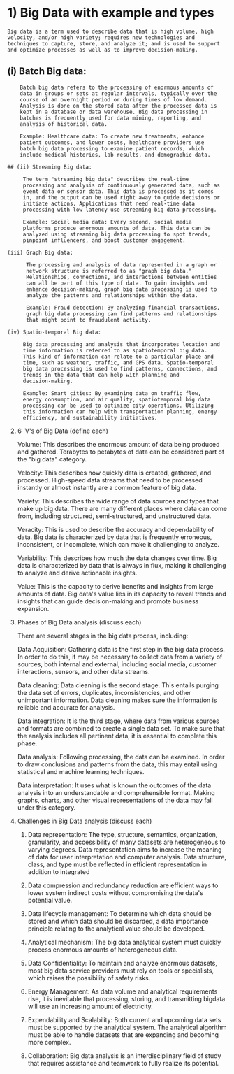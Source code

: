 # 1)  Big Data with example and types

    Big data is a term used to describe data that is high volume, high
    velocity, and/or high variety; requires new technologies and
    techniques to capture, store, and analyze it; and is used to support
    and optimize processes as well as to improve decision-making.

   ## (i) Batch Big data:

        Batch big data refers to the processing of enormous amounts of
        data in groups or sets at regular intervals, typically over the
        course of an overnight period or during times of low demand.
        Analysis is done on the stored data after the processed data is
        kept in a database or data warehouse. Big data processing in
        batches is frequently used for data mining, reporting, and
        analysis of historical data.

        Example: Healthcare data: To create new treatments, enhance
        patient outcomes, and lower costs, healthcare providers use
        batch big data processing to examine patient records, which
        include medical histories, lab results, and demographic data.

    ## (ii) Streaming Big data:

         The term "streaming big data" describes the real-time
         processing and analysis of continuously generated data, such as
         event data or sensor data. This data is processed as it comes
         in, and the output can be used right away to guide decisions or
         initiate actions. Applications that need real-time data
         processing with low latency use streaming big data processing.

         Example: Social media data: Every second, social media
         platforms produce enormous amounts of data. This data can be
         analyzed using streaming big data processing to spot trends,
         pinpoint influencers, and boost customer engagement.

    (iii) Graph Big data:

          The processing and analysis of data represented in a graph or
          network structure is referred to as "graph big data."
          Relationships, connections, and interactions between entities
          can all be part of this type of data. To gain insights and
          enhance decision-making, graph big data processing is used to
          analyze the patterns and relationships within the data.

          Example: Fraud detection: By analyzing financial transactions,
          graph big data processing can find patterns and relationships
          that might point to fraudulent activity.

    (iv) Spatio-temporal Big data:

         Big data processing and analysis that incorporates location and
         time information is referred to as spatiotemporal big data.
         This kind of information can relate to a particular place and
         time, such as weather, traffic, and GPS data. Spatio-temporal
         big data processing is used to find patterns, connections, and
         trends in the data that can help with planning and
         decision-making.

         Example: Smart cities: By examining data on traffic flow,
         energy consumption, and air quality, spatiotemporal big data
         processing can be used to optimize city operations. Utilizing
         this information can help with transportation planning, energy
         efficiency, and sustainability initiatives.

2)  6 'V's of Big Data (define each)

    Volume: This describes the enormous amount of data being produced
    and gathered. Terabytes to petabytes of data can be considered part
    of the "big data" category.

    Velocity: This describes how quickly data is created, gathered, and
    processed. High-speed data streams that need to be processed
    instantly or almost instantly are a common feature of big data.

    Variety: This describes the wide range of data sources and types
    that make up big data. There are many different places where data
    can come from, including structured, semi-structured, and
    unstructured data.

    Veracity: This is used to describe the accuracy and dependability of
    data. Big data is characterized by data that is frequently
    erroneous, inconsistent, or incomplete, which can make it
    challenging to analyze.

    Variability: This describes how much the data changes over time. Big
    data is characterized by data that is always in flux, making it
    challenging to analyze and derive actionable insights.

    Value: This is the capacity to derive benefits and insights from
    large amounts of data. Big data's value lies in its capacity to
    reveal trends and insights that can guide decision-making and
    promote business expansion.

3)  Phases of Big Data analysis (discuss each)

    There are several stages in the big data process, including:

    Data Acquisition: Gathering data is the first step in the big data
    process. In order to do this, it may be necessary to collect data
    from a variety of sources, both internal and external, including
    social media, customer interactions, sensors, and other data
    streams.

    Data cleaning: Data cleaning is the second stage. This entails
    purging the data set of errors, duplicates, inconsistencies, and
    other unimportant information. Data cleaning makes sure the
    information is reliable and accurate for analysis.

    Data integration: It is the third stage, where data from various
    sources and formats are combined to create a single data set. To
    make sure that the analysis includes all pertinent data, it is
    essential to complete this phase.

    Data analysis: Following processing, the data can be examined. In
    order to draw conclusions and patterns from the data, this may
    entail using statistical and machine learning techniques.

    Data interpretation: It uses what is known the outcomes of the data
    analysis into an understandable and comprehensible format. Making
    graphs, charts, and other visual representations of the data may
    fall under this category.

4)  Challenges in Big Data analysis (discuss each)

    1.  Data representation: The type, structure, semantics,
        organization, granularity, and accessibility of many datasets
        are heterogeneous to varying degrees. Data representation aims
        to increase the meaning of data for user interpretation and
        computer analysis. Data structure, class, and type must be
        reflected in efficient representation in addition to integrated

    2.  Data compression and redundancy reduction are efficient ways to
        lower system indirect costs without compromising the data's
        potential value.

    3.  Data lifecycle management: To determine which data should be
        stored and which data should be discarded, a data importance
        principle relating to the analytical value should be developed.

    4.  Analytical mechanism: The big data analytical system must
        quickly process enormous amounts of heterogeneous data.

    5.  Data Confidentiality: To maintain and analyze enormous datasets,
        most big data service providers must rely on tools or
        specialists, which raises the possibility of safety risks.

    6.  Energy Management: As data volume and analytical requirements
        rise, it is inevitable that processing, storing, and
        transmitting bigdata will use an increasing amount of
        electricity.

    7.  Expendability and Scalability: Both current and upcoming data
        sets must be supported by the analytical system. The analytical
        algorithm must be able to handle datasets that are expanding and
        becoming more complex.

    8.  Collaboration: Big data analysis is an interdisciplinary field
        of study that requires assistance and teamwork to fully realize
        its potential.
